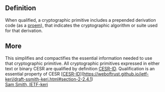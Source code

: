 ## Definition
When qualified, a cryptographic primitive includes a prepended derivation code (as a [proem](proem)), that indicates the cryptographic algorithm or suite used for that derivation. 

## More
This simplifies and compactifies the essential information needed to use that cryptographic primitive. All cryptographic primitives expressed in either text or binary CESR are qualified by definition [CESR-ID](https://weboftrust.github.io/ietf-keri/draft-ssmith-keri.html#CESR-ID). Qualification is an essential property of CESR [[CESR-ID](https://weboftrust.github.io/ietf-keri/draft-ssmith-keri.html#CESR-ID)](https://weboftrust.github.io/ietf-keri/draft-ssmith-keri.html#section-2-2.4.1)  
[Sam Smith, IETF-keri](https://github.com/WebOfTrust/ietf-keri/blob/main/draft-ssmith-keri.md#basic-terminology)